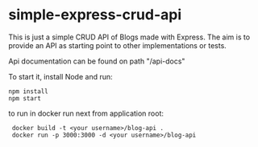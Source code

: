 # simple-express-crud-api
This is just a simple CRUD API of Blogs made with Express. The aim is to provide an API as starting point to other implementations or tests.

Api documentation can be found on path "/api-docs"

To start it, install Node and run:

```
npm install
npm start
```

to run in docker run next from application root:
```
 docker build -t <your username>/blog-api .
 docker run -p 3000:3000 -d <your username>/blog-api
```



